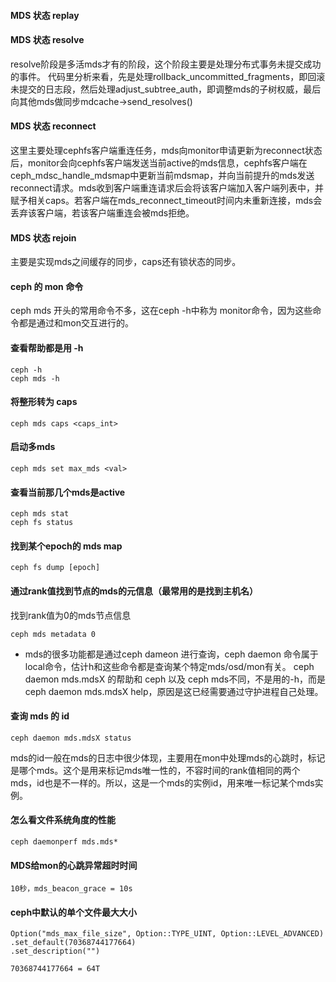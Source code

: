 #### MDS 状态 replay

#### MDS 状态 resolve

resolve阶段是多活mds才有的阶段，这个阶段主要是处理分布式事务未提交成功的事件。
代码里分析来看，先是处理rollback_uncommitted_fragments，即回滚未提交的日志段，然后处理adjust_subtree_auth，即调整mds的子树权威，最后向其他mds做同步mdcache->send_resolves()

#### MDS 状态 reconnect

这里主要处理cephfs客户端重连任务，mds向monitor申请更新为reconnect状态后，monitor会向cephfs客户端发送当前active的mds信息，cephfs客户端在ceph_mdsc_handle_mdsmap中更新当前mdsmap，并向当前提升的mds发送reconnect请求。mds收到客户端重连请求后会将该客户端加入客户端列表中，并赋予相关caps。若客户端在mds_reconnect_timeout时间内未重新连接，mds会丢弃该客户端，若该客户端重连会被mds拒绝。

#### MDS 状态 rejoin

主要是实现mds之间缓存的同步，caps还有锁状态的同步。

#### ceph 的 mon 命令

ceph mds 开头的常用命令不多，这在ceph -h中称为 monitor命令，因为这些命令都是通过和mon交互进行的。

#### 查看帮助都是用 -h

    ceph -h
    ceph mds -h
  
#### 将整形转为 caps

    ceph mds caps <caps_int>
 
#### 启动多mds

    ceph mds set max_mds <val>

#### 查看当前那几个mds是active

    ceph mds stat 
    ceph fs status
    
#### 找到某个epoch的 mds map

    ceph fs dump [epoch]

#### 通过rank值找到节点的mds的元信息（最常用的是找到主机名）

找到rank值为0的mds节点信息

    ceph mds metadata 0 

* mds的很多功能都是通过ceph dameon 进行查询，ceph daemon 命令属于 local命令，估计h和这些命令都是查询某个特定mds/osd/mon有关。
ceph daemon mds.mdsX 的帮助和 ceph 以及 ceph mds不同，不是用的-h，而是 ceph daemon mds.mdsX help，原因是这已经需要通过守护进程自己处理。

#### 查询 mds 的 id

    ceph daemon mds.mdsX status
    
mds的id一般在mds的日志中很少体现，主要用在mon中处理mds的心跳时，标记是哪个mds。这个是用来标记mds唯一性的，不容时间的rank值相同的两个mds，id也是不一样的。所以，这是一个mds的实例id，用来唯一标记某个mds实例。

#### 怎么看文件系统角度的性能
      
    ceph daemonperf mds.mds* 

#### MDS给mon的心跳异常超时时间

    10秒，mds_beacon_grace = 10s

#### ceph中默认的单个文件最大大小

    Option("mds_max_file_size", Option::TYPE_UINT, Option::LEVEL_ADVANCED)
    .set_default(70368744177664)
    .set_description("")
    
    70368744177664 = 64T
